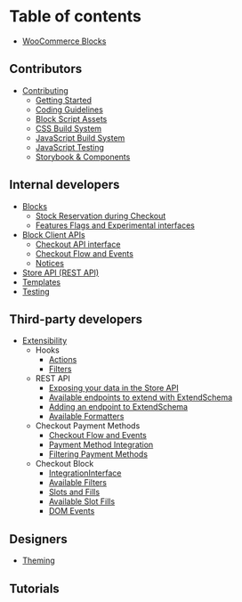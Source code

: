 # Table of contents

-   [WooCommerce Blocks](README.md)

## Contributors

-   [Contributing](contributors/contributing/README.md)
    -   [Getting Started](contributors/contributing/getting-started.md)
    -   [Coding Guidelines](contributors/contributing/coding-guidelines.md)
    -   [Block Script Assets](contributors/contributing/block-assets.md)
    -   [CSS Build System](contributors/contributing/css-build-system.md)
    -   [JavaScript Build System](contributors/contributing/javascript-build-system.md)
    -   [JavaScript Testing](contributors/contributing/javascript-testing.md)
    -   [Storybook & Components](contributors/contributing/storybook-and-components.md)

## Internal developers

-   [Blocks](internal-developers/blocks/README.md)
    -   [Stock Reservation during Checkout](internal-developers/blocks/stock-reservation.md)
    -   [Features Flags and Experimental interfaces](internal-developers/blocks/feature-flags-and-experimental-interfaces.md)
-   [Block Client APIs](internal-developers/block-client-apis/README.md)
    -   [Checkout API interface](internal-developers/block-client-apis/checkout/checkout-api.md)
    -   [Checkout Flow and Events](third-party-developers/extensibility/checkout-flow-and-events.md)
    -   [Notices](internal-developers/block-client-apis/notices.md)
-   [Store API (REST API)](../src/StoreApi/README.md)
-   [Templates](internal-developers/templates/README.md)
-   [Testing](internal-developers/testing/README.md)

## Third-party developers

-   [Extensibility](third-party-developers/extensibility/README.md)
    -   Hooks
        -   [Actions](third-party-developers/extensibility/actions.md)
        -   [Filters](third-party-developers/extensibility/filters.md)
    -   REST API
        -   [Exposing your data in the Store API](third-party-developers/extensibility/extend-rest-api-add-data.md)
        -   [Available endpoints to extend with ExtendSchema](third-party-developers/extensibility/available-endpoints-to-extend.md)
        -   [Adding an endpoint to ExtendSchema](third-party-developers/extensibility/extend-rest-api-new-endpoint.md)
        -   [Available Formatters](third-party-developers/extensibility/extend-rest-api-formatters.md)
    -   Checkout Payment Methods
        -   [Checkout Flow and Events](third-party-developers/extensibility/checkout-flow-and-events.md)
        -   [Payment Method Integration](third-party-developers/extensibility/payment-method-integration.md)
        -   [Filtering Payment Methods](third-party-developers/extensibility/filtering-payment-methods.md)
    -   Checkout Block
        -   [IntegrationInterface](third-party-developers/extensibility/integration-interface.md)
        -   [Available Filters](third-party-developers/extensibility/available-filters.md)
        -   [Slots and Fills](third-party-developers/extensibility/slot-fills.md)
        -   [Available Slot Fills](third-party-developers/extensibility/available-slot-fills.md)
        -   [DOM Events](third-party-developers/extensibility/dom-events.md)

## Designers

-   [Theming](designers/theming/README.md)

## Tutorials
